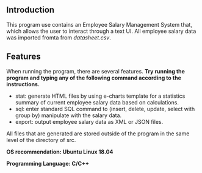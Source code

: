 ## Introduction

This program use contains an Employee Salary Management System that, which allows the user to interact through a text UI. All employee salary data was imported fromta from *datasheet.csv*.

## Features
When running the program, there are several features. **Try running the program and typing any of the following command according to the instructions.**
- stat: generate HTML files by using e-charts template for a statistics summary of current employee salary data based on calculations.
- sql: enter standard SQL command to (insert, delete, update, select with group by) manipulate with the salary data.
- export: output employee salary data as XML or JSON files.

All files that are generated are stored outside of the program in the same level of the directory of src.

**OS recommendation: Ubuntu Linux 18.04**

**Programming Language: C/C++**
